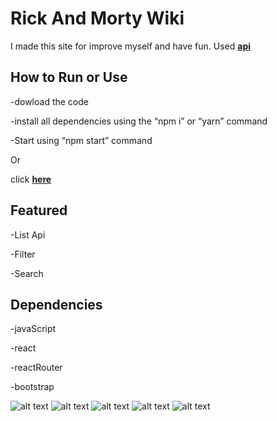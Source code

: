 # Rick And Morty Wiki

I made this site for improve myself and have fun. 
Used [**api**](https://rickandmortyapi.com/)

## How to Run or Use

-dowload the code

-install all dependencies using the “npm i” or “yarn” command

-Start using “npm start” command 

Or

click [**here**](https://rick-and-mort-site.vercel.app/)

## Featured

-List Api

-Filter 

-Search

## Dependencies

-javaScript

-react

-reactRouter

-bootstrap

![alt text](https://github.com/murathanbakti/rick-and-mort-wiki/blob/7b004f384650d209db7f471bf6a8bb7233f33b37/public/photo.PNG)
![alt text](https://github.com/murathanbakti/rick-and-mort-wiki/blob/7b004f384650d209db7f471bf6a8bb7233f33b37/public/photo1.PNG)
![alt text](https://github.com/murathanbakti/rick-and-mort-wiki/blob/7b004f384650d209db7f471bf6a8bb7233f33b37/public/photo2.PNG)
![alt text](https://github.com/murathanbakti/rick-and-mort-wiki/blob/7b004f384650d209db7f471bf6a8bb7233f33b37/public/photo3.PNG)
![alt text](https://github.com/murathanbakti/rick-and-mort-wiki/blob/7b004f384650d209db7f471bf6a8bb7233f33b37/public/photo4.PNG)
